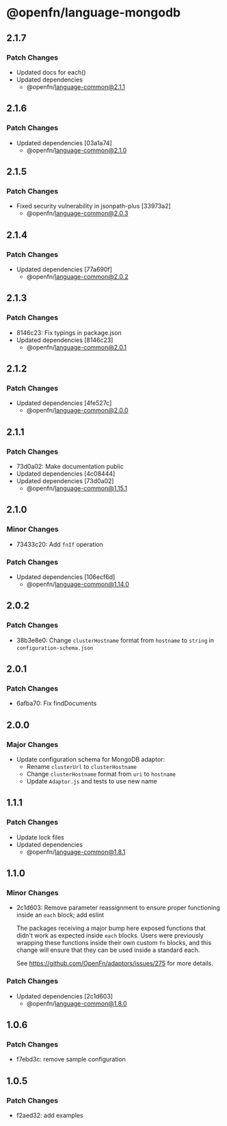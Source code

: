 # @openfn/language-mongodb

## 2.1.7

### Patch Changes

- Updated docs for each()
- Updated dependencies
  - @openfn/language-common@2.1.1

## 2.1.6

### Patch Changes

- Updated dependencies [03a1a74]
  - @openfn/language-common@2.1.0

## 2.1.5

### Patch Changes

- Fixed security vulnerability in jsonpath-plus [33973a2]
  - @openfn/language-common@2.0.3

## 2.1.4

### Patch Changes

- Updated dependencies [77a690f]
  - @openfn/language-common@2.0.2

## 2.1.3

### Patch Changes

- 8146c23: Fix typings in package.json
- Updated dependencies [8146c23]
  - @openfn/language-common@2.0.1

## 2.1.2

### Patch Changes

- Updated dependencies [4fe527c]
  - @openfn/language-common@2.0.0

## 2.1.1

### Patch Changes

- 73d0a02: Make documentation public
- Updated dependencies [4c08444]
- Updated dependencies [73d0a02]
  - @openfn/language-common@1.15.1

## 2.1.0

### Minor Changes

- 73433c20: Add `fnIf` operation

### Patch Changes

- Updated dependencies [106ecf6d]
  - @openfn/language-common@1.14.0

## 2.0.2

### Patch Changes

- 38b3e8e0: Change `clusterHostname` format from `hostname` to `string` in
  `configuration-schema.json`

## 2.0.1

### Patch Changes

- 6afba70: Fix findDocuments

## 2.0.0

### Major Changes

- Update configuration schema for MongoDB adaptor:
  - Rename `clusterUrl` to `clusterHostname`
  - Change `clusterHostname` format from `uri` to `hostname`
  - Update `Adaptor.js` and tests to use new name

## 1.1.1

### Patch Changes

- Update lock files
- Updated dependencies
  - @openfn/language-common@1.8.1

## 1.1.0

### Minor Changes

- 2c1d603: Remove parameter reassignment to ensure proper functioning inside an
  `each` block; add eslint

  The packages receiving a major bump here exposed functions that didn't work as
  expected inside `each` blocks. Users were previously wrapping these functions
  inside their own custom `fn` blocks, and this change will ensure that they can
  be used inside a standard each.

  See https://github.com/OpenFn/adaptors/issues/275 for more details.

### Patch Changes

- Updated dependencies [2c1d603]
  - @openfn/language-common@1.8.0

## 1.0.6

### Patch Changes

- f7ebd3c: remove sample configuration

## 1.0.5

### Patch Changes

- f2aed32: add examples
